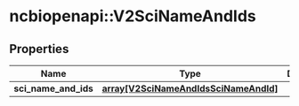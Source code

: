 # ncbiopenapi::V2SciNameAndIds


## Properties
Name | Type | Description | Notes
------------ | ------------- | ------------- | -------------
**sci_name_and_ids** | [**array[V2SciNameAndIdsSciNameAndId]**](v2SciNameAndIdsSciNameAndId.md) |  | [optional] 


